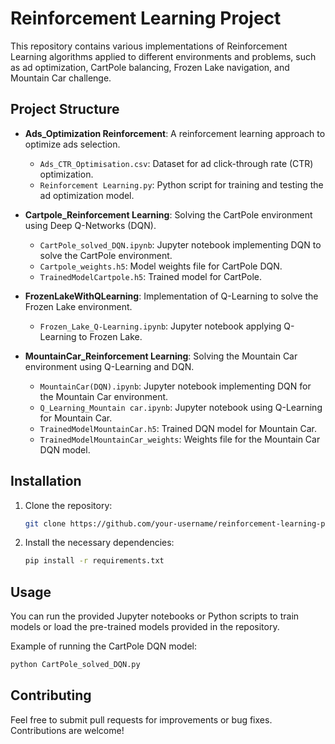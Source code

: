 
# Reinforcement Learning Project

This repository contains various implementations of Reinforcement Learning algorithms applied to different environments and problems, such as ad optimization, CartPole balancing, Frozen Lake navigation, and Mountain Car challenge.

## Project Structure

- **Ads_Optimization Reinforcement**: A reinforcement learning approach to optimize ads selection.
  - `Ads_CTR_Optimisation.csv`: Dataset for ad click-through rate (CTR) optimization.
  - `Reinforcement Learning.py`: Python script for training and testing the ad optimization model.

- **Cartpole_Reinforcement Learning**: Solving the CartPole environment using Deep Q-Networks (DQN).
  - `CartPole_solved_DQN.ipynb`: Jupyter notebook implementing DQN to solve the CartPole environment.
  - `Cartpole_weights.h5`: Model weights file for CartPole DQN.
  - `TrainedModelCartpole.h5`: Trained model for CartPole.

- **FrozenLakeWithQLearning**: Implementation of Q-Learning to solve the Frozen Lake environment.
  - `Frozen_Lake_Q-Learning.ipynb`: Jupyter notebook applying Q-Learning to Frozen Lake.

- **MountainCar_Reinforcement Learning**: Solving the Mountain Car environment using Q-Learning and DQN.
  - `MountainCar(DQN).ipynb`: Jupyter notebook implementing DQN for the Mountain Car environment.
  - `Q_Learning_Mountain car.ipynb`: Jupyter notebook using Q-Learning for Mountain Car.
  - `TrainedModelMountainCar.h5`: Trained DQN model for Mountain Car.
  - `TrainedModelMountainCar_weights`: Weights file for the Mountain Car DQN model.

## Installation

1. Clone the repository:
   ```bash
   git clone https://github.com/your-username/reinforcement-learning-project.git
   ```

2. Install the necessary dependencies:
   ```bash
   pip install -r requirements.txt
   ```

## Usage

You can run the provided Jupyter notebooks or Python scripts to train models or load the pre-trained models provided in the repository.

Example of running the CartPole DQN model:
```bash
python CartPole_solved_DQN.py
```

## Contributing

Feel free to submit pull requests for improvements or bug fixes. Contributions are welcome!

